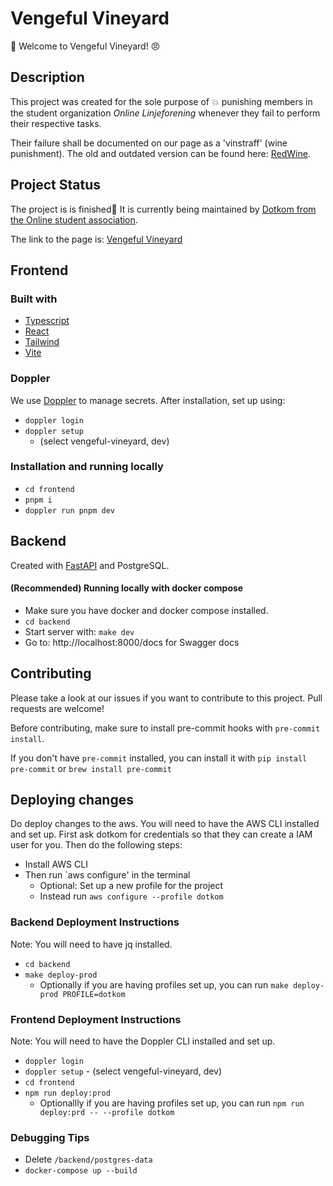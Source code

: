 # Vengeful Vineyard

:wine_glass: Welcome to Vengeful Vineyard! :angry:

## Description

This project was created for the sole purpose of :boom: punishing members in the
student organization <i>Online Linjeforening</i> whenever they fail to perform
their respective tasks.

Their failure shall be documented on our page as a 'vinstraff' (wine punishment).
The old and outdated version can be found here: [RedWine](https://online.ntnu.no/redwine/).

## Project Status

The project is is finished🎉
It is currently being maintained by [Dotkom from the Online student association](https://online.ntnu.no/).

The link to the page is: [Vengeful Vineyard](https://vinstraff.no/)

## Frontend

### Built with

- [Typescript](https://www.typescriptlang.org/)
- [React](https://reactjs.org/)
- [Tailwind](https://tailwindcss.com/)
- [Vite](https://vitejs.dev/)

### Doppler

We use [Doppler](https://docs.doppler.com) to manage secrets. After installation, set up using:

- `doppler login`
- `doppler setup`
  - (select vengeful-vineyard, dev)

### Installation and running locally

- `cd frontend`
- `pnpm i`
- `doppler run pnpm dev`

## Backend

Created with [FastAPI](https://fastapi.tiangolo.com) and PostgreSQL.

#### (Recommended) Running locally with docker compose

- Make sure you have docker and docker compose installed.
- `cd backend`
- Start server with: `make dev`
- Go to: http://localhost:8000/docs for Swagger docs

## Contributing

Please take a look at our issues if you want to contribute to this project. Pull requests are welcome!

Before contributing, make sure to install pre-commit hooks with `pre-commit install`.

If you don't have `pre-commit` installed, you can install it with `pip install pre-commit` or `brew install pre-commit`

## Deploying changes

Do deploy changes to the aws. You will need to have the AWS CLI installed and set up.
First ask dotkom for credentials so that they can create a IAM user for you. Then do the following steps:

- Install AWS CLI
- Then run `aws configure' in the terminal
  - Optional: Set up a new profile for the project
  - Instead run `aws configure --profile dotkom`

### Backend Deployment Instructions

Note: You will need to have jq installed.

- `cd backend`
- `make deploy-prod`
  - Optionally if you are having profiles set up, you can run `make deploy-prod PROFILE=dotkom`

### Frontend Deployment Instructions
Note: You will need to have the Doppler CLI installed and set up.

- `doppler login`
- `doppler setup` - (select vengeful-vineyard, dev)
- `cd frontend`
- `npm run deploy:prod`
  - Optionallly if you are having profiles set up, you can run `npm run deploy:prd -- --profile dotkom`

### Debugging Tips

- Delete `/backend/postgres-data`
- `docker-compose up --build`
